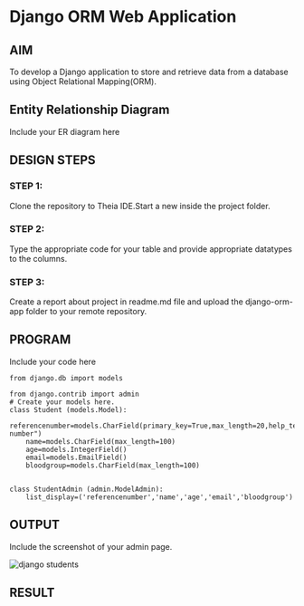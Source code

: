 # Django ORM Web Application

## AIM
To develop a Django application to store and retrieve data from a database using Object Relational Mapping(ORM).

## Entity Relationship Diagram

Include your ER diagram here

## DESIGN STEPS

### STEP 1:
Clone the repository to Theia IDE.Start a new inside the project folder.

### STEP 2:
Type the appropriate code for your table and provide appropriate datatypes to the columns.

### STEP 3:
Create a report about project in readme.md file and upload the django-orm-app folder to your remote repository.



## PROGRAM

Include your code here
```
from django.db import models

from django.contrib import admin
# Create your models here.
class Student (models.Model):
    referencenumber=models.CharField(primary_key=True,max_length=20,help_text="reference number")
    name=models.CharField(max_length=100)
    age=models.IntegerField()
    email=models.EmailField()
    bloodgroup=models.CharField(max_length=100)


class StudentAdmin (admin.ModelAdmin):
    list_display=('referencenumber','name','age','email','bloodgroup')
```
## OUTPUT

Include the screenshot of your admin page.

![django students](https://user-images.githubusercontent.com/115523950/230268752-69f69a09-af76-4dc8-b670-8046f7d3286d.png)

## RESULT
